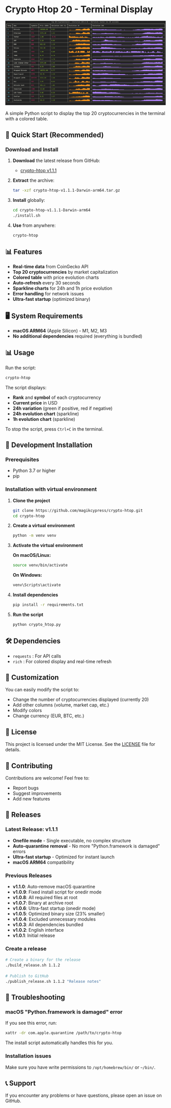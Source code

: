 # Crypto Htop 20 - Terminal Display

![Crypto Htop](assets/crypto-htop.png)

A simple Python script to display the top 20 cryptocurrencies in the terminal with a colored table.

## 🚀 Quick Start (Recommended)

### Download and Install

1. **Download** the latest release from GitHub:
   - [crypto-htop v1.1.1](https://github.com/magikcypress/crypto-htop/releases/tag/v1.1.1)

2. **Extract** the archive:

   ```bash
   tar -xzf crypto-htop-v1.1.1-Darwin-arm64.tar.gz
   ```

3. **Install** globally:

   ```bash
   cd crypto-htop-v1.1.1-Darwin-arm64
   ./install.sh
   ```

4. **Use** from anywhere:

   ```bash
   crypto-htop
   ```

## 📊 Features

- **Real-time data** from CoinGecko API
- **Top 20 cryptocurrencies** by market capitalization
- **Colored table** with price evolution charts
- **Auto-refresh** every 30 seconds
- **Sparkline charts** for 24h and 1h price evolution
- **Error handling** for network issues
- **Ultra-fast startup** (optimized binary)

## 🖥️ System Requirements

- **macOS ARM64** (Apple Silicon) - M1, M2, M3
- **No additional dependencies** required (everything is bundled)

## 📊 Usage

Run the script:

```bash
crypto-htop
```

The script displays:

- **Rank** and **symbol** of each cryptocurrency
- **Current price** in USD
- **24h variation** (green if positive, red if negative)
- **24h evolution chart** (sparkline)
- **1h evolution chart** (sparkline)

To stop the script, press `Ctrl+C` in the terminal.

## 🔧 Development Installation

### Prerequisites

- Python 3.7 or higher
- pip

### Installation with virtual environment

1. **Clone the project**

   ```bash
   git clone https://github.com/magikcypress/crypto-htop.git
   cd crypto-htop
   ```

2. **Create a virtual environment**

   ```bash
   python -m venv venv
   ```

3. **Activate the virtual environment**

   **On macOS/Linux:**

   ```bash
   source venv/bin/activate
   ```

   **On Windows:**

   ```bash
   venv\Scripts\activate
   ```

4. **Install dependencies**

   ```bash
   pip install -r requirements.txt
   ```

5. **Run the script**

   ```bash
   python crypto_htop.py
   ```

## 🛠️ Dependencies

- `requests` : For API calls
- `rich` : For colored display and real-time refresh

## 🔧 Customization

You can easily modify the script to:

- Change the number of cryptocurrencies displayed (currently 20)
- Add other columns (volume, market cap, etc.)
- Modify colors
- Change currency (EUR, BTC, etc.)

## 📄 License

This project is licensed under the MIT License. See the [LICENSE](LICENSE) file for details.

## 🤝 Contributing

Contributions are welcome! Feel free to:

- Report bugs
- Suggest improvements
- Add new features

## 🚀 Releases

### Latest Release: v1.1.1

- **Onefile mode** - Single executable, no complex structure
- **Auto-quarantine removal** - No more "Python.framework is damaged" errors
- **Ultra-fast startup** - Optimized for instant launch
- **macOS ARM64** compatibility

### Previous Releases

- **v1.1.0**: Auto-remove macOS quarantine
- **v1.0.9**: Fixed install script for onedir mode
- **v1.0.8**: All required files at root
- **v1.0.7**: Binary at archive root
- **v1.0.6**: Ultra-fast startup (onedir mode)
- **v1.0.5**: Optimized binary size (23% smaller)
- **v1.0.4**: Excluded unnecessary modules
- **v1.0.3**: All dependencies bundled
- **v1.0.2**: English interface
- **v1.0.1**: Initial release

### Create a release

```bash
# Create a binary for the release
./build_release.sh 1.1.2

# Publish to GitHub
./publish_release.sh 1.1.2 "Release notes"
```

## 🐛 Troubleshooting

### macOS "Python.framework is damaged" error

If you see this error, run:

```bash
xattr -dr com.apple.quarantine /path/to/crypto-htop
```

The install script automatically handles this for you.

### Installation issues

Make sure you have write permissions to `/opt/homebrew/bin/` or `~/bin/`.

## 📞 Support

If you encounter any problems or have questions, please open an issue on GitHub.
